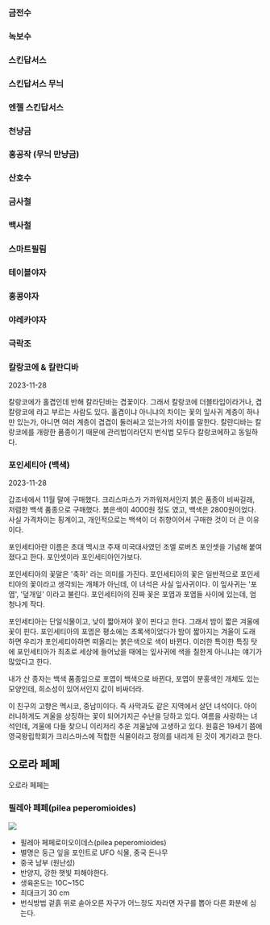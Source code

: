 ### 금전수

### 녹보수

### 스킨답서스

### 스킨답서스 무늬

### 엔젤 스킨답서스

### 천냥금

### 홍공작 (무늬 만냥금)

### 산호수

### 금사철

### 백사철

### 스마트필림

### 테이블야자

### 홍콩야자

### 야레카야자

### 극락조

### 칼랑코에 & 칼란디바
2023-11-28

칼랑코에가 홀겹인데 반해 칼라딘바는 겹꽃이다. 그래서 칼랑코에 더블타입이라거나, 겹칼랑코에 라고 부르는 사람도 있다. 홀겹이냐 아니냐의 차이는 꽃의 잎사귀 계층이 하나만 있는가, 아니면 여러 계층이 겹겹이 둘러싸고 있는가의 차이를 말한다. 칼란디바는 칼랑코에를 개량한 품종이기 때문에 관리법이라던지 번식법 모두다 칼랑코에하고 동일하다. 

### 포인세티아 (백색)

2023-11-28

갑조네에서 11월 말에 구매했다. 크리스마스가 가까워져서인지 붉은 품종이 비싸길래, 저렴한 백색 품종으로 구매했다. 붉은색이 4000원 정도 였고, 백색은 2800원이었다. 사실 가격차이는 핑계이고, 개인적으로는 백색이 더 취향이어서 구매한 것이 더 큰 이유이다. 

포인세티아란 이름은 초대 멕시코 주재 미국대사였던 조엘 로버츠 포인셋을 기념해 붙여졌다고 한다. 포인셋이라 포인세티아인가보다.

포인세티아의 꽃말은 '축하' 라는 의미를 가진다. 포인세티아의 꽃은 일반적으로 포인세티아의 꽃이라고 생각되는 개체가 아닌데, 이 녀석은 사실 잎사귀이다. 이 잎사귀는 '포엽', '덮개잎' 이라고 불린다. 포인세티아의 진짜 꽃은 포엽과 포엽들 사이에 있는데, 엄청나게 작다. 

포인세티아는 단일식물이고, 낮이 짧아져야 꽃이 핀다고 한다. 그래서 밤이 짧은 겨울에 꽃이 핀다. 포인세티아의 포엽은 평소에는 초록색이었다가 밤이 짧아지는 겨울이 도래 하면 우리가 포인세티아하면 떠올리는 붉은색으로 색이 바뀐다. 이러한 특이한 특징 탓에 포인세티아가 최초로 세상에 들어났을 때에는 잎사귀에 색을 칠한게 아니냐는 얘기가 많았다고 한다.  

내가 산 종자는 백색 품종임으로 포엽이 백색으로 바뀐다, 포엽이 분홍색인 개체도 있는 모양인데, 희소성이 있어서인지 값이 비싸더라.

이 친구의 고향은 멕시코, 중남미이다. 즉 사막과도 같은 지역에서 살던 녀석이다. 아이러니하게도 겨울을 상징하는 꽃이 되어가지곤 수난을 당하고 있다. 여름을 사랑하는 녀석인데, 겨울에 다들 찾으니 이리저리 추운 겨울날에 고생하고 있다. 원흉은 19세기 쯤에 영국왕립학회가 크리스마스에 적합한 식물이라고 정의를 내리게 된 것이 계기라고 한다.


## 오로라 페페

오로라 페페는 





### 필레아 페페(pilea peperomioides)

![](.식물_images/5ba54362.png)

- 필레아 페페로미오이데스(pilea peperomioides)
- 별명은 둥근 잎을 포인트로 UFO 식물, 중국 돈나무
- 중국 남부 (원난성)
- 반양지, 강한 햇빛 피해야한다.
- 생육온도는 10C~15C
- 최대크기 30 cm
- 번식방법 겉흙 위로 솓아오른 자구가 어느정도 자라면 자구를 뽑아 다른 화분에 심는다. 
 



